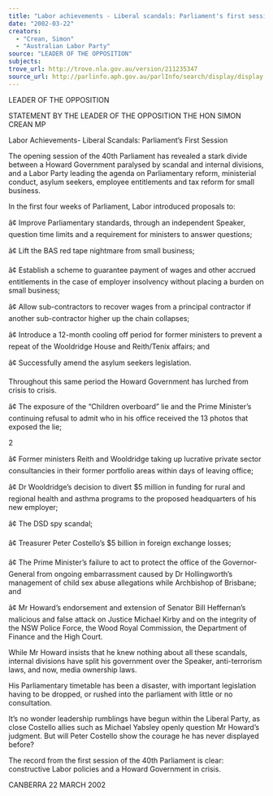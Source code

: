 ```yaml
---
title: "Labor achievements - Liberal scandals: Parliament's first session."
date: "2002-03-22"
creators:
  - "Crean, Simon"
  - "Australian Labor Party"
source: "LEADER OF THE OPPOSITION"
subjects:
trove_url: http://trove.nla.gov.au/version/211235347
source_url: http://parlinfo.aph.gov.au/parlInfo/search/display/display.w3p;query=Id%3A%22media/pressrel/E8666%22
---
```


 LEADER OF THE OPPOSITION

 STATEMENT BY THE LEADER OF THE OPPOSITION THE HON SIMON CREAN MP

 Labor Achievements- Liberal Scandals: Parliament’s First Session

 The opening session of the 40th Parliament has revealed a stark divide between a Howard Government paralysed by scandal and internal divisions, and a Labor Party leading the agenda on Parliamentary reform, ministerial conduct, asylum seekers, employee entitlements and tax reform for small business.

 In the first four weeks of Parliament, Labor introduced proposals to:

 â¢ Improve Parliamentary standards, through an independent Speaker, question time limits and a requirement for ministers to answer questions;

 â¢ Lift the BAS red tape nightmare from small business;

 â¢ Establish a scheme to guarantee payment of wages and other accrued entitlements in the case of employer insolvency without placing a burden on small business;

 â¢ Allow sub-contractors to recover wages from a principal contractor if another sub-contractor higher up the chain collapses;

 â¢ Introduce a 12-month cooling off period for former ministers to prevent a repeat of the Wooldridge House and Reith/Tenix affairs; and

 â¢ Successfully amend the asylum seekers legislation.

 Throughout this same period the Howard Government has lurched from crisis to crisis.

 â¢ The exposure of the “Children overboard” lie and the Prime Minister’s continuing refusal to admit who in his office received the 13 photos that exposed the lie;

 2

 â¢ Former ministers Reith and Wooldridge taking up lucrative private sector consultancies in their former portfolio areas within days of leaving office;

 â¢ Dr Wooldridge’s decision to divert $5 million in funding for rural and regional health and asthma programs to the proposed headquarters of his new employer;

 â¢ The DSD spy scandal;

 â¢ Treasurer Peter Costello’s $5 billion in foreign exchange losses;

 â¢ The Prime Minister’s failure to act to protect the office of the Governor-General from ongoing embarrassment caused by Dr Hollingworth’s management of child sex abuse allegations while Archbishop of Brisbane; and

 â¢ Mr Howard’s endorsement and extension of Senator Bill Heffernan’s malicious and false attack on Justice Michael Kirby and on the integrity of the NSW Police Force, the Wood Royal Commission, the Department of Finance and the High Court.

 While Mr Howard insists that he knew nothing about all these scandals, internal divisions have split his government over the Speaker, anti-terrorism laws, and now, media ownership laws.

 His Parliamentary timetable has been a disaster, with important legislation having to be dropped, or rushed into the parliament with little or no consultation.

 It’s no wonder leadership rumblings have begun within the Liberal Party, as close Costello allies such as Michael Yabsley openly question Mr Howard’s judgment. But will Peter Costello show the courage he has never displayed before?

 The record from the first session of the 40th Parliament is clear: constructive Labor policies and a Howard Government in crisis.

 CANBERRA 22 MARCH 2002

